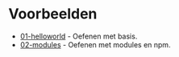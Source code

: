 # Voorbeelden

* [01-helloworld](01-helloworld) - Oefenen met basis.
* [02-modules](02-modules) - Oefenen met modules en npm.